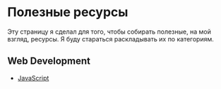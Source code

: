# Полезные ресурсы

Эту страницу я сделал для того, чтобы собирать полезные, на мой взгляд, ресурсы. Я буду стараться раскладывать их по категориям.

## Web Development
* [JavaScript](./javascript)